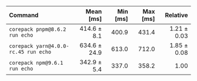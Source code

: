 | Command                              |    Mean [ms] | Min [ms] | Max [ms] |    Relative |
|:-------------------------------------|-------------:|---------:|---------:|------------:|
| `corepack pnpm@8.6.2 run echo`       |  414.6 ± 8.1 |    400.9 |    431.4 | 1.21 ± 0.03 |
| `corepack yarn@4.0.0-rc.45 run echo` | 634.6 ± 24.9 |    613.0 |    712.0 | 1.85 ± 0.08 |
| `corepack npm@9.6.1 run echo`        |  342.9 ± 5.4 |    337.0 |    358.2 |        1.00 |
